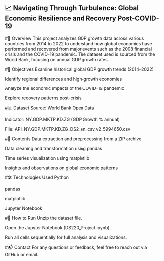 ## 📈 Navigating Through Turbulence: Global Economic Resilience and Recovery Post-COVID-19

#📘 Overview
This project analyzes GDP growth data across various countries from 2014 to 2022 to understand how global economies have performed and recovered from major events such as the 2008 financial crisis and the COVID-19 pandemic. The dataset used is sourced from the World Bank, focusing on annual GDP growth rates.

#🎯 Objectives
Examine historical global GDP growth trends (2014–2022)

Identify regional differences and high-growth economies

Analyze the economic impacts of the COVID-19 pandemic

Explore recovery patterns post-crisis

#📊 Dataset
Source: World Bank Open Data

Indicator: NY.GDP.MKTP.KD.ZG (GDP Growth % annual)

File: API_NY.GDP.MKTP.KD.ZG_DS2_en_csv_v2_5994650.csv

#📁 Contents
Data extraction and preprocessing from a ZIP archive

Data cleaning and transformation using pandas

Time series visualization using matplotlib

Insights and observations on global economic patterns

#🛠️ Technologies Used
Python

pandas

matplotlib

Jupyter Notebook

#📌 How to Run
Unzip the dataset file.

Open the Jupyter Notebook (DS220_Project.ipynb).

Run all cells sequentially for full analysis and visualizations.

#📬 Contact
For any questions or feedback, feel free to reach out via GitHub or email.

